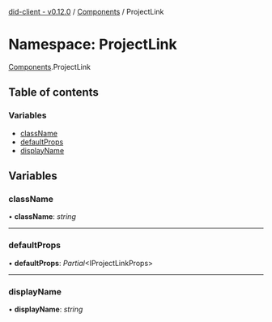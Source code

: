[did-client - v0.12.0](../README.md) / [Components](components.md) / ProjectLink

# Namespace: ProjectLink

[Components](components.md).ProjectLink

## Table of contents

### Variables

- [className](components.projectlink.md#classname)
- [defaultProps](components.projectlink.md#defaultprops)
- [displayName](components.projectlink.md#displayname)

## Variables

### className

• **className**: *string*

___

### defaultProps

• **defaultProps**: *Partial*<IProjectLinkProps\>

___

### displayName

• **displayName**: *string*
